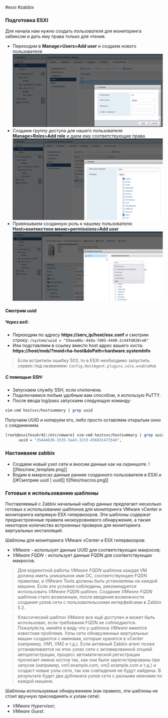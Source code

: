#esxi #zabbix
### Подготовка ESXI
Для начала нам нужно создать пользователя для мониторинга забиксом и дать ему права только для чтения.
* Переходим в **Manage>Users>Add user** и создаем нового пользователя
![new_user](files/new_user.png)
* Создаем группу доступа для нашего пользователя **Manage>Roles>Add role** и даем ему соответствующие права
![new_role](files/new_role.png)
* Привязываем созданную роль к нашему пользователю **Host>контекстное меню>permissions>Add user**
![user_role](files/user_role.png)
#### Cмотрим uuid
##### Через веб:
* Переходим по адресу **https://serv_ip/host/esx.conf** и смотрим строку:
`/system/uuid = "55eea86c-44da-7d05-4440-2c44fd828re8"`
* Или подставляем в ссылку вместо host адрес вашего хоста:
**https://host/mob/?moid=ha-host&doPath=hardware.systemInfo**
> Если встретили ошибку 503, то в ESXi необходимо запустить сервис под названием: `Config.HostAgent.plugins.solo.enableMob`  

##### C помощью SSH:
* Запускаем службу SSH, если отключена.
* Подключаемся любым удобным вам способом, я использую PuTTY.
* После ввода log/pass запускаем следующую команду:
```bash
vim-cmd hostsvc/hostsummary | grep uuid
```
Получаем UUID и копируем его, либо просто оставляем открытым окно с соединением.
```bash
[root@esxifesukr42:/etc/vmware] vim-cmd hostsvc/hostsummary | grep uuid
      uuid = "35444636-3335-5a43-3233-45683147354d",
```
### Настаиваем zabbix 
* Создаем новый узел сети и вносим данные как на скриншоте. 
![[files/new_template.png]]
* Водим в макросах данные раннее созданного пользователя в ESXI и [[#Cмотрим uuid | uuid]]
![[files/macros.png]]
### Готовые к использованию шаблоны

Поставляемый с Zabbix начальный набор данных предлагает несколько готовых к использованию шаблонов для мониторинга VMware vCenter и мониторинга напрямую ESX гипервизоров. Эти шаблоны содержат преднастроенные правила низкоуровневого обнаружения, а также некоторое количество встроенных проверок для мониторинга виртуальных инсталляций.

Шаблоны для мониторинга VMware vCenter и ESX гипервизоров:

- _VMware_ - использует данные UUID для соответствующих макросов;
- _VMware FQDN_ - использует данные FQDN для соответствующих макросов.

> Для корректной работы _VMware FQDN_ шаблона каждая VM должна иметь уникальное имя ОС, соответствующее FQDN правилам, и VMware Tools должны быть установлены на каждой машине. Если эти условия соблюдены, рекомендуется использовать _VMware FQDN_ шаблон. Создание _VMware FQDN_ шаблона стало возможным, после введения возможности создания узлов сети с пользовательскими интерфейсами в Zabbix 5.2.  
  
> Классический шаблон _VMware_ все ещё доступен и может быть использован, если требования FQDN не соблюдаются. Пожалуйста, имейте в виду что у шаблона _VMware_ имеется известная проблема. Узлы сети обнаруженных виртуальных машин создаются с именами, которые хранятся в vCenter (например, VM1, VM2 и т.д.). Если активный Zabbix агент позже устанавливается на этих узлах сети с активированной опцией авторегистрации, процесс автоматической регистрации прочитает имена хостов так, как они были зарегистрированы при запуске (например, vm1.example.com, vm2.example.com и т.д.) и создаст новые узлы сети, так как совпадения не будут найдены. В результате будет два дубликата узлов сети с разными именами по каждой машине.

Шаблоны используемые обнаружением (как правило, эти шаблоны не стоит вручную присоединять к узлам сети):

- _VMware Hypervisor_;
- _VMware Guest_.